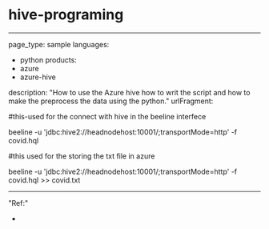 # hive-programing

---
page_type: sample
languages:
- python
products:
- azure
- azure-hive


description: "How to use the Azure hive how to writ the script and how to make the preprocess the data using the python."
urlFragment: 

#this-used for the connect with hive in the beeline interfece

beeline -u 'jdbc:hive2://headnodehost:10001/;transportMode=http' -f covid.hql

#this used for the storing the txt file in azure

beeline -u 'jdbc:hive2://headnodehost:10001/;transportMode=http' -f covid.hql >> covid.txt 

---

"Ref:"

-


